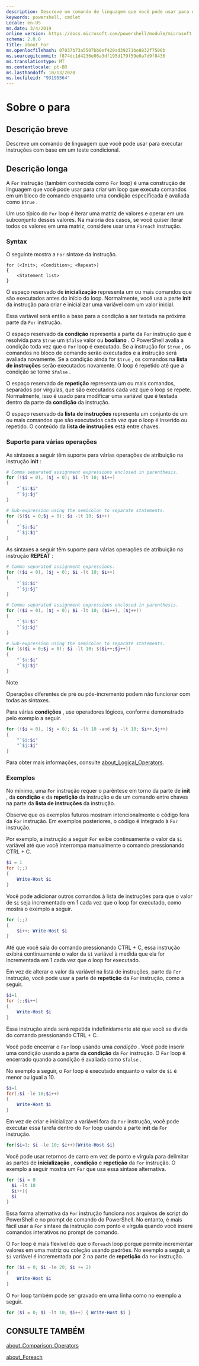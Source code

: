 ```yaml
---
description: Descreve um comando de linguagem que você pode usar para executar instruções com base em um teste condicional.
keywords: powershell, cmdlet
Locale: en-US
ms.date: 3/4/2019
online version: https://docs.microsoft.com/powershell/module/microsoft.powershell.core/about/about_for?view=powershell-7.1&WT.mc_id=ps-gethelp
schema: 2.0.0
title: about_For
ms.openlocfilehash: 07037b73a5507bb0ef420ad39271be8832f7500b
ms.sourcegitcommit: f874dc1d4236e06a3df195d179f59e0a7d9f8436
ms.translationtype: MT
ms.contentlocale: pt-BR
ms.lasthandoff: 10/13/2020
ms.locfileid: "93195564"
---
```

# <a name="about-for"></a>Sobre o para

## <a name="short-description"></a>Descrição breve
Descreve um comando de linguagem que você pode usar para executar instruções com base em um teste condicional.

## <a name="long-description"></a>Descrição longa

A `For` instrução (também conhecida como `For` loop) é uma construção de linguagem que você pode usar para criar um loop que executa comandos em um bloco de comando enquanto uma condição especificada é avaliada como `$true` .

Um uso típico do `For` loop é iterar uma matriz de valores e operar em um subconjunto desses valores. Na maioria dos casos, se você quiser iterar todos os valores em uma matriz, considere usar uma `Foreach` instrução.

### <a name="syntax"></a>Syntax

O seguinte mostra a `For` sintaxe da instrução.

```
for (<Init>; <Condition>; <Repeat>)
{
    <Statement list>
}
```

O espaço reservado de **inicialização** representa um ou mais comandos que são executados antes do início do loop. Normalmente, você usa a parte **init** da instrução para criar e inicializar uma variável com um valor inicial.

Essa variável será então a base para a condição a ser testada na próxima parte da `For` instrução.

O espaço reservado da **condição** representa a parte da `For` instrução que é resolvida para `$true` um `$false` valor ou **booliano** . O PowerShell avalia a condição toda vez que o `For` loop é executado. Se a instrução for `$true` , os comandos no bloco de comando serão executados e a instrução será avaliada novamente. Se a condição ainda for `$true` , os comandos na **lista de instruções** serão executados novamente. O loop é repetido até que a condição se torne `$false` .

O espaço reservado de **repetição** representa um ou mais comandos, separados por vírgulas, que são executados cada vez que o loop se repete. Normalmente, isso é usado para modificar uma variável que é testada dentro da parte da **condição** da instrução.

O espaço reservado da **lista de instruções** representa um conjunto de um ou mais comandos que são executados cada vez que o loop é inserido ou repetido. O conteúdo da **lista de instruções** está entre chaves.

### <a name="support-for-multiple-operations"></a>Suporte para várias operações

As sintaxes a seguir têm suporte para várias operações de atribuição na instrução **init** :

```powershell
# Comma separated assignment expressions enclosed in parenthesis.
for (($i = 0), ($j = 0); $i -lt 10; $i++)
{
    "`$i:$i"
    "`$j:$j"
}

# Sub-expression using the semicolon to separate statements.
for ($($i = 0;$j = 0); $i -lt 10; $i++)
{
    "`$i:$i"
    "`$j:$j"
}
```

As sintaxes a seguir têm suporte para várias operações de atribuição na instrução **REPEAT** :

```powershell
# Comma separated assignment expressions.
for (($i = 0), ($j = 0); $i -lt 10; $i++)
{
    "`$i:$i"
    "`$j:$j"
}

# Comma separated assignment expressions enclosed in parenthesis.
for (($i = 0), ($j = 0); $i -lt 10; ($i++), ($j++))
{
    "`$i:$i"
    "`$j:$j"
}

# Sub-expression using the semicolon to separate statements.
for ($($i = 0;$j = 0); $i -lt 10; $($i++;$j++))
{
    "`$i:$i"
    "`$j:$j"
}
```

> [!NOTE]
> Operações diferentes de pré ou pós-incremento podem não funcionar com todas as sintaxes.

Para várias **condições** , use operadores lógicos, conforme demonstrado pelo exemplo a seguir.

```powershell
for (($i = 0), ($j = 0); $i -lt 10 -and $j -lt 10; $i++,$j++)
{
    "`$i:$i"
    "`$j:$j"
}
```

Para obter mais informações, consulte [about_Logical_Operators](about_Logical_Operators.md).

### <a name="examples"></a>Exemplos

No mínimo, uma `For` instrução requer o parêntese em torno da parte de **init** , da **condição** e da **repetição** da instrução e de um comando entre chaves na parte da **lista de instruções** da instrução.

Observe que os exemplos futuros mostram intencionalmente o código fora da `For` instrução. Em exemplos posteriores, o código é integrado à `For` instrução.

Por exemplo, a instrução a seguir `For` exibe continuamente o valor da `$i` variável até que você interrompa manualmente o comando pressionando CTRL + C.

```powershell
$i = 1
for (;;)
{
    Write-Host $i
}
```

Você pode adicionar outros comandos à lista de instruções para que o valor de `$i` seja incrementado em 1 cada vez que o loop for executado, como mostra o exemplo a seguir.

```powershell
for (;;)
{
    $i++; Write-Host $i
}
```

Até que você saia do comando pressionando CTRL + C, essa instrução exibirá continuamente o valor da `$i` variável à medida que ela for incrementada em 1 cada vez que o loop for executado.

Em vez de alterar o valor da variável na lista de instruções, parte da `For` instrução, você pode usar a parte de **repetição** da `For` instrução, como a seguir.

```powershell
$i=1
for (;;$i++)
{
    Write-Host $i
}
```

Essa instrução ainda será repetida indefinidamente até que você se divida do comando pressionando CTRL + C.

Você pode encerrar o `For` loop usando uma *condição* . Você pode inserir uma condição usando a parte da **condição** da `For` instrução. O `For` loop é encerrado quando a condição é avaliada como `$false` .

No exemplo a seguir, o `For` loop é executado enquanto o valor de `$i` é menor ou igual a 10.

```powershell
$i=1
for(;$i -le 10;$i++)
{
    Write-Host $i
}
```

Em vez de criar e inicializar a variável fora da `For` instrução, você pode executar essa tarefa dentro do `For` loop usando a parte **init** da `For` instrução.

```powershell
for($i=1; $i -le 10; $i++){Write-Host $i}
```

Você pode usar retornos de carro em vez de ponto e vírgula para delimitar as partes de **inicialização** , **condição** e **repetição** da `For` instrução. O exemplo a seguir mostra um `For` que usa essa sintaxe alternativa.

```powershell
for ($i = 0
  $i -lt 10
  $i++){
  $i
}
```

Essa forma alternativa da `For` instrução funciona nos arquivos de script do PowerShell e no prompt de comando do PowerShell. No entanto, é mais fácil usar a `For` sintaxe da instrução com ponto e vírgula quando você insere comandos interativos no prompt de comando.

O `For` loop é mais flexível do que o `Foreach` loop porque permite incrementar valores em uma matriz ou coleção usando padrões. No exemplo a seguir, a `$i` variável é incrementada por 2 na parte de **repetição** da `For` instrução.

```powershell
for ($i = 0; $i -le 20; $i += 2)
{
    Write-Host $i
}
```

O `For` loop também pode ser gravado em uma linha como no exemplo a seguir.

```powershell
for ($i = 0; $i -lt 10; $i++) { Write-Host $i }
```

## <a name="see-also"></a>CONSULTE TAMBÉM

[about_Comparison_Operators](about_Comparison_Operators.md)

[about_Foreach](about_Foreach.md)

